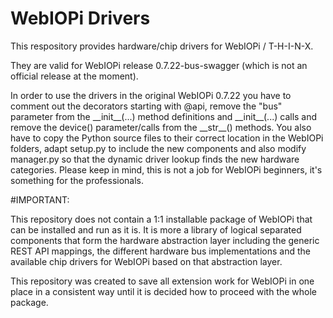 # WebIOPi Drivers

This respository provides hardware/chip drivers for WebIOPi / T-H-I-N-X.

They are valid for WebIOPi release 0.7.22-bus-swagger (which is not an official release at the moment).

In order to use the drivers in the original WebIOPi 0.7.22 you have to comment out the decorators starting with @api, remove the "bus" parameter from the \_\_init\_\_(...) method definitions and \_\_init\_\_(...) calls and remove the device() parameter/calls from the \_\_str\_\_() methods. You also have to copy the Python source files to their correct location in the WebIOPi folders, adapt setup.py to include the new components and also modify manager.py so that the dynamic driver lookup finds the new hardware categories. Please keep in mind, this is not a job for WebIOPi beginners, it's something for the professionals.

#IMPORTANT:

This repository does not contain a 1:1 installable package of WebIOPi that can be installed and run as it is. It is more a library of logical separated components that form the hardware abstraction layer including the generic REST API mappings, the different hardware bus implementations and the available chip drivers for WebIOPi based on that abstraction layer.

This repository was created to save all extension work for WebIOPi in one place in a consistent way until it is decided how to proceed with the whole package.
